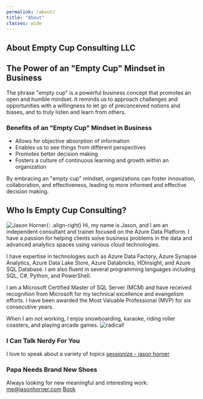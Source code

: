 ```yaml
---
permalink: /about/
title: "About"
classes: wide
---
```

About Empty Cup Consulting LLC
---------------

## The Power of an "Empty Cup" Mindset in Business

The phrase "empty cup" is a powerful business concept that promotes an open and humble mindset. It reminds us to approach challenges and opportunities with a willingness to let go of preconceived notions and biases, and to truly listen and learn from others.

### Benefits of an "Empty Cup" Mindset in Business

- Allows for objective absorption of information 
- Enables us to see things from different perspectives 
- Promotes better decision making 
- Fosters a culture of continuous learning and growth within an organization 

By embracing an "empty cup" mindset, organizations can foster innovation, collaboration, and effectiveness, leading to more informed and effective decision making.

## Who Is Empty Cup Consulting?

![Jason Horner](https://www.gravatar.com/avatar/9d3a57f5aa229964e0c046853e556823 "Jason Horner"){: .align-right}
Hi, my name is Jason, and I am an independent consultant and trainer focused on the Azure Data Platform. I have a passion for helping clients solve business problems in the data and advanced analytics spaces using various cloud technologies. 

I have expertise in technologies such as Azure Data Factory, Azure Synapse Analytics, Azure Data Lake Store, Azure Databricks, HDInsight, and Azure SQL Database. I am also fluent in several programming languages including SQL, C#, Python, and PowerShell. 

I am a Microsoft Certified Master of SQL Server (MCM) and have received recognition from Microsoft for my technical excellence and evangelism efforts. I have been awarded the Most Valuable Professional (MVP) for six consecutive years. 

When I am not working, I enjoy snowboarding, karaoke, riding roller coasters, and playing arcade games.
![radical!](../assets/images/melon.png "Radical")
### I Can Talk Nerdy For You
I love to speak about a variety of topics 
[sessionize - jason horner](https://sessionize.com/jason-horner/)

### Papa Needs Brand New Shoes
Always looking for new meaningful and interesting work: 
[me@jasonhorner.com](mailto:me@jasonhorner.com)
[Book](https://calendly.com/jjhconsulting "Book a Meeting")
